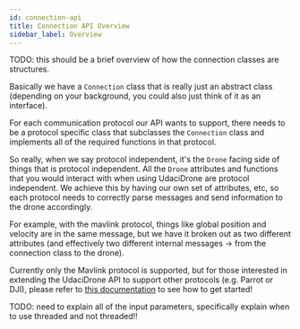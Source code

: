 ```yaml
---
id: connection-api
title: Connection API Overview
sidebar_label: Overview
---
```


TODO: this should be a brief overview of how the connection classes are structures.

Basically we have a `Connection` class that is really just an abstract class (depending on your background, you could also just think of it as an interface).

For each communication protocol our API wants to support, there needs to be a protocol specific class that subclasses the `Connection` class and implements all of the required functions in that protocol.

So really, when we say protocol independent, it's the `Drone` facing side of things that is protocol independent.  All the `Drone` attributes and functions that you would interact with when using UdaciDrone are protocol independent.  We achieve this by having our own set of attributes, etc, so each protocol needs to correctly parse messages and send information to the drone accordingly.

For example, with the mavlink protocol, things like global position and velocity are in the same message, but we have it broken out as two different attributes (and effectively two different internal messages -> from the connection class to the drone).


Currently only the Mavlink protocol is supported, but for those interested in extending the UdaciDrone API to support other protocols (e.g. Parrot or DJI), please refer to [this documentation](extending-connection.md) to see how to get started!

TODO: need to explain all of the input parameters, specifically explain when to use threaded and not threaded!!